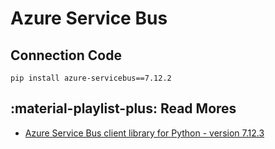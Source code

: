 # Azure Service Bus

## Connection Code

```shell
pip install azure-servicebus==7.12.2
```

## :material-playlist-plus: Read Mores

- [Azure Service Bus client library for Python - version 7.12.3](https://learn.microsoft.com/en-us/python/api/overview/azure/servicebus-readme?view=azure-python)
